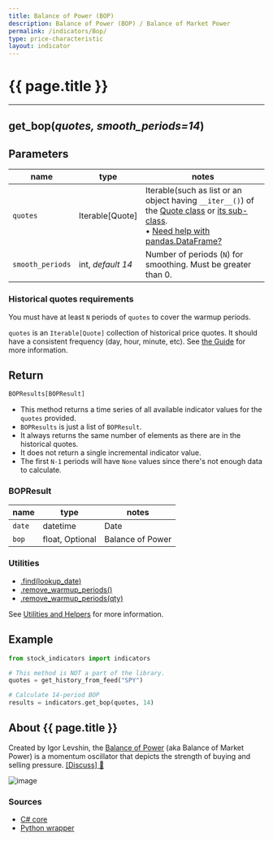 ```yaml
---
title: Balance of Power (BOP)
description: Balance of Power (BOP) / Balance of Market Power
permalink: /indicators/Bop/
type: price-characteristic
layout: indicator
---
```


# {{ page.title }}

<hr>

## **get_bop**(*quotes, smooth_periods=14*)

## Parameters

| name | type | notes
| -- |-- |--
| `quotes` | Iterable[Quote] | Iterable(such as list or an object having `__iter__()`) of the [Quote class]({{site.baseurl}}/guide/#historical-quotes) or [its sub-class]({{site.baseurl}}/guide/#using-custom-quote-classes). <br><span class='qna-dataframe'> • [Need help with pandas.DataFrame?]({{site.baseurl}}/guide/#using-pandasdataframe)</span>
| `smooth_periods` | int, *default 14* | Number of periods (`N`) for smoothing.  Must be greater than 0.

### Historical quotes requirements

You must have at least `N` periods of `quotes` to cover the warmup periods.

`quotes` is an `Iterable[Quote]` collection of historical price quotes.  It should have a consistent frequency (day, hour, minute, etc).  See [the Guide]({{site.baseurl}}/guide/#historical-quotes) for more information.

## Return

```python
BOPResults[BOPResult]
```

- This method returns a time series of all available indicator values for the `quotes` provided.
- `BOPResults` is just a list of `BOPResult`.
- It always returns the same number of elements as there are in the historical quotes.
- It does not return a single incremental indicator value.
- The first `N-1` periods will have `None` values since there's not enough data to calculate.

### BOPResult

| name | type | notes
| -- |-- |--
| `date` | datetime | Date
| `bop` | float, Optional | Balance of Power

### Utilities

- [.find(lookup_date)]({{site.baseurl}}/utilities#find-indicator-result-by-date)
- [.remove_warmup_periods()]({{site.baseurl}}/utilities#remove-warmup-periods)
- [.remove_warmup_periods(qty)]({{site.baseurl}}/utilities#remove-warmup-periods)

See [Utilities and Helpers]({{site.baseurl}}/utilities#utilities-for-indicator-results) for more information.

## Example

```python
from stock_indicators import indicators

# This method is NOT a part of the library.
quotes = get_history_from_feed("SPY")

# Calculate 14-period BOP
results = indicators.get_bop(quotes, 14)
```

## About {{ page.title }}

Created by Igor Levshin, the [Balance of Power](https://school.stockcharts.com/doku.php?id=technical_indicators:balance_of_power) (aka Balance of Market Power) is a momentum oscillator that depicts the strength of buying and selling pressure.
[[Discuss] :speech_balloon:]({{site.github.base_repository_url}}/discussions/302 "Community discussion about this indicator")

![image]({{site.charturl}}/Bop.png)

### Sources

- [C# core]({{site.base_sourceurl}}/a-d/Bop/Bop.cs)
- [Python wrapper]({{site.sourceurl}}/bop.py)
